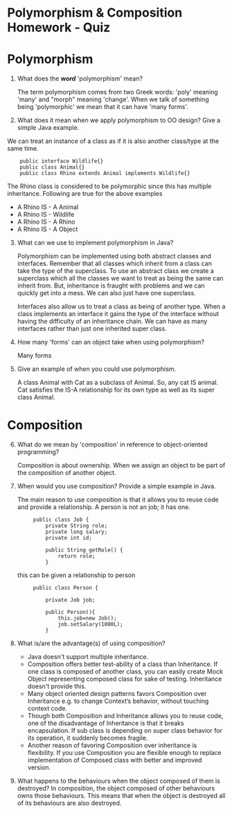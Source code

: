 # Polymorphism & Composition Homework - Quiz

# Polymorphism

1. What does the ___word___ 'polymorphism' mean?

    The term polymorphism comes from two Greek words: 'poly' meaning 'many' and "morph" meaning 'change'. When we talk of something being 'polymorphic' we mean that it can have 'many forms'.


2. What does it mean when we apply polymorphism to OO design? Give a simple Java example.

  We can treat an instance of a class as if it is also another class/type at the same time.
   
        public interface Wildlife{}
        public class Animal{}
        public class Rhino extends Animal implements Wildlife{}
  
The Rhino class is considered to be polymorphic since this has multiple inheritance. Following are true for the above   examples
 
   - A Rhino IS - A Animal
   - A Rhino IS - Wildlife
   - A Rhino IS - A Rhino
   - A Rhino IS - A Object

3. What can we use to implement polymorphism in Java?

      Polymorphism can be implemented using both abstract classes and interfaces. Remember that all classes which inherit from a class can take the type of the superclass. To use an abstract class we create a superclass which all the classes we want to treat as being the same can inherit from. But, inheritance is fraught with problems and we can quickly get into a mess. We can also just have one superclass.

      Interfaces also allow us to treat a class as being of another type. When a class implements an interface it gains the type of the interface without having the difficulty of an inheritance chain. We can have as many interfaces rather than just one inherited super class.

4. How many 'forms' can an object take when using polymorphism?

      Many forms

5. Give an example of when you could use polymorphism.

      A class Animal with Cat as a subclass of Animal. So, any cat IS animal. 
      Cat satisfies the IS-A relationship for its own type as well as its super class Animal.

# Composition

6. What do we mean by 'composition' in reference to object-oriented programming?

      Composition is about ownership. When we assign an object to be part of the composition of another object.

7. When would you use composition? Provide a simple example in Java.

      The main reason to use composition is that it allows you to reuse code and provide a relationship. A person is not an job; it has one.
      
            public class Job {
                private String role;
                private long salary;
                private int id;

                public String getRole() {
                    return role;
                }

      this can be given a relationship to person

            public class Person {

                private Job job;

                public Person(){
                    this.job=new Job();
                    job.setSalary(1000L);
                }
    
8. What is/are the advantage(s) of using composition?
   - Java doesn't support multiple inheritance.
   - Composition offers better test-ability of a class than Inheritance. If one class is composed of another class, you can easily create Mock Object representing composed class for sake of testing. Inheritance doesn't provide this. 
    - Many object oriented design patterns favors Composition over Inheritance e.g. to change Context’s behavior, without touching context code. 
    - Though both Composition and Inheritance allows you to reuse code, one of the disadvantage of Inheritance is that it breaks encapsulation. If sub class is depending on super class behavior for its operation, it suddenly becomes fragile. 
    - Another reason of favoring Composition over inheritance is flexibility. If you use Composition you are flexible enough to replace implementation of Composed class with better and improved version. 

9. What happens to the behaviours when the object composed of them is destroyed?
          In composition, the object composed of other behaviours owns those behaviours. This means that when the object is destroyed all of its behaviours are also destroyed.
